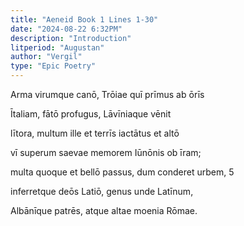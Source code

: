 ```yaml
---
title: "Aeneid Book 1 Lines 1-30" 
date: "2024-08-22 6:32PM" 
description: "Introduction" 
litperiod: "Augustan"
author: "Vergil"
type: "Epic Poetry"
---
```


Arma virumque canō, Trōiae quī prīmus ab ōrīs

Ītaliam, fātō profugus, Lāvīniaque vēnit

lītora, multum ille et terrīs iactātus et altō

vī superum saevae memorem Iūnōnis ob īram;

multa quoque et bellō passus, dum conderet urbem,               5

inferretque deōs Latiō, genus unde Latīnum,

Albānīque patrēs, atque altae moenia Rōmae.
